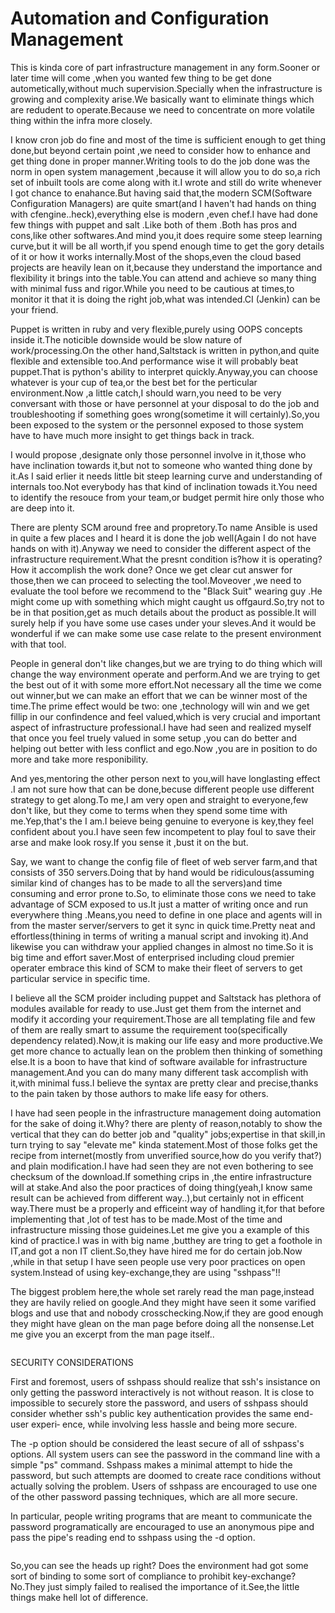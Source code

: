 # Automation and Configuration Management
This is kinda core of part infrastructure management in any form.Sooner or later time will come ,when you wanted few thing  to be get done autometically,without much supervision.Specially when the infrastructure is growing and complexity arise.We basically want to eliminate things which are redudent to operate.Because we need to concentrate on more volatile thing within the infra more closely.

I know cron job do fine and most of the time is sufficient enough to get thing done,but beyond certain point ,we need to consider how to enhance and get thing done in proper manner.Writing tools to do the job done was the norm in open system management ,because it will allow you to do so,a rich set of inbuilt tools are come along with it.I wrote and still do write whenever I got chance to enahance.But having said that,the modern SCM(Software Configuration Managers) are quite smart(and I haven't had hands on thing with cfengine..heck),everything else is modern ,even chef.I have had done few things with puppet and salt .Like both of them .Both has pros and cons,like other softwares.And mind you,it does require some steep learning curve,but it will be all worth,if you spend enough time to get the gory details of it or how it works internally.Most of the shops,even the cloud based projects are heavily  lean on it,because they understand the importance and flexibility  it brings into the table.You can attend and achieve so many thing with minimal fuss and rigor.While you need to be cautious at times,to monitor it that it is doing the right job,what was intended.CI (Jenkin) can be your friend.

Puppet is written in ruby and very flexible,purely using OOPS concepts inside it.The noticible downside would be slow nature of work/processing.On the other hand,Saltstack is written in python,and quite flexible and extensible too.And performance wise it will probably beat puppet.That is python's ability to interpret quickly.Anyway,you can choose whatever is your cup of tea,or the best bet for the perticular environment.Now ,a little catch,I should warn,you need to be very conversant with those or have personnel at your disposal to do the job and troubleshooting if something goes wrong(sometime it will certainly).So,you been exposed to the system or the personnel exposed to those system have to have much more insight to get things back in track.

I would propose ,designate only those personnel involve in it,those who have inclination towards it,but not to someone who wanted thing done by it.As I said erlier it needs little bit steep learning curve and understanding of internals too.Not everybody has that kind of inclination towads it.You need to identify the resouce from your team,or budget permit hire only those who are deep into it.

There are plenty SCM around free and propretory.To name Ansible is used in quite a few places and I heard it is done the job well(Again I do not have hands on with it).Anyway we need to consider the different aspect of the infrastructure requirement.What the presnt condition is?how it is operating? How it accomplish the work done?
Once we get clear cut answer for those,then we can proceed to selecting the tool.Moveover ,we need to evaluate the tool before we recommend to the "Black Suit" wearing guy .He might come up with something which might caught us offgaurd.So,try not to be in that position,get as much details about the product as possible.It will surely help if you have some use cases under your sleves.And it would be wonderful if we can make some use case relate to the present environment with that tool.

People in general don't like changes,but we are trying to do thing which will change the way environment operate and perform.And we are trying to get the best out of it with some more effort.Not necessary all the time we come out winner,but we can make an effort that we can be winner most of the time.The prime effect would be two: one ,technology will win and we get fillip in our confindence and feel valued,which is very crucial and important aspect of infrastructure professional.I have had seen and realized myself that once you feel truely valued in some setup ,you can do better and helping out better with less conflict and ego.Now ,you are in position to do more and take more responibility.

And yes,mentoring the other person next to you,will have longlasting effect .I am not sure how that can be done,becuse different people use different strategy to get along.To me,I am very open and straight to everyone,few don't like, but they come to terms when they spend some time with me.Yep,that's the I am.I beieve being genuine to everyone is key,they feel confident about you.I have seen few incompetent to play foul to save their arse and make look rosy.If you sense it ,bust it on the but.

Say, we want to change the config file of fleet of web server farm,and that consists of 350 servers.Doing that by hand would be ridiculous(assuming similar kind of changes has to be made to all the servers)and time consuming and error prone to.So, to eliminate those cons we need to take advantage of SCM exposed to us.It just a matter of writing once and run everywhere thing .Means,you need to define in one place and agents will in from the master server/servers to get it sync in quick time.Pretty neat and effortless(thining in terms of writing a manual script and invoking it).And likewise you can withdraw your applied changes in almost no time.So it is big time and effort saver.Most of enterprised including cloud premier operater embrace this kind of SCM to make their fleet of servers to get particular service in specific time.

I believe all the SCM proider including puppet and Saltstack has plethora of modules available for ready to use.Just get them from the internet and modify it according your requirement.Those are all templating file  and few of them are really smart to assume the requirement too(specifically dependency related).Now,it is making our life easy and more productive.We get more chance to actually lean on the problem then thinking of something else.It is a boon to have that kind of software available for infrastructure management.And you can do many many different task accomplish with it,with minimal fuss.I believe the syntax are pretty clear and precise,thanks to the pain taken by those authors to make life easy for others.

I have had seen people in the infrastructure management doing automation for the sake of doing it.Why? there are plenty of reason,notably to show the vertical that they can do better job and "quality" jobs;expertise in that skill,in turn trying to say "elevate me" kinda statement.Most of those folks get the recipe from internet(mostly from unverified source,how do you verify that?) and plain modification.I have had seen they are not even bothering to see checksum of the download.If something crips in ,the entire infrastructure will at stake.And also the poor practices of doing thing(yeah,I know same result can be achieved from different way..),but certainly not in efficent way.There must be a properly and efficeint way of handling it,for that before implementing that ,lot of test has to be made.Most of the time and infrastructure missing those guideines.Let me give you a example of this kind of practice.I was in with big name ,butthey are tring to get a foothole in IT,and got a non IT client.So,they have hired me for do certain job.Now ,while in that setup I have seen people use very poor practices on open system.Instead of using key-exchange,they are using "sshpass"!!

The biggest problem here,the whole set rarely read the man page,instead they are havily relied on google.And they might have seen it some varified blogs and use that and nobody crosschecking.Now,if they are good enough they might have glean on the man page before doing all the nonsense.Let me give you an excerpt from the man page itself..
```
```

SECURITY CONSIDERATIONS

   First  and  foremost, users of sshpass should realize that ssh's insistance on only getting the password interactively is not without reason. It is close to
impossible to securely store the password, and users of sshpass should consider whether ssh's public key authentication provides the same  end-user  experi‐
ence, while involving less hassle and being more secure.

  The  -p  option  should be considered the least secure of all of sshpass's options.  All system users can see the password in the command line with a simple
"ps" command. Sshpass makes a minimal attempt to hide the password, but such attempts are doomed to create race  conditions  without  actually  solving  the
problem. Users of sshpass are encouraged to use one of the other password passing techniques, which are all more secure.

   In  particular,  people  writing  programs  that  are meant to communicate the password programatically are encouraged to use an anonymous pipe and pass the
pipe's reading end to sshpass using the -d option.

```
```


So,you can see the heads up right? Does the environment had got some sort of binding to some sort of compliance to prohibit key-exchange? No.They just simply failed to realised the importance of it.See,the little things make hell lot of difference.
